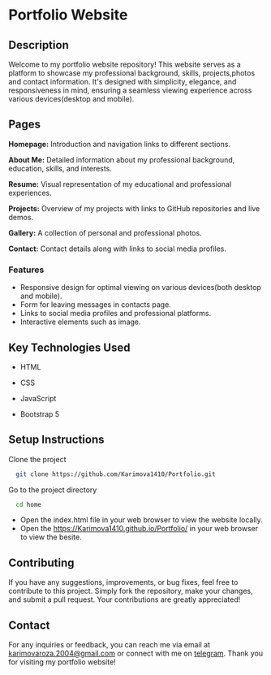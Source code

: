 # Portfolio Website
## Description
Welcome to my portfolio website repository! This website serves as a platform to showcase my professional background, skills, projects,photos and contact information. It's designed with simplicity, elegance, and responsiveness in mind, ensuring a seamless viewing experience across various devices(desktop and mobile).

## Pages
**Homepage:** Introduction and navigation links to different sections.

**About Me:** Detailed information about my professional background, education, skills, and interests.

**Resume:** Visual representation of my educational and professional experiences.

**Projects:** Overview of my projects with links to GitHub repositories and live demos.

**Gallery:** A collection of personal and professional photos.

**Contact:** Contact details along with links to social media profiles.

### Features
- Responsive design for optimal viewing on various devices(both desktop and mobile).
- Form for leaving messages in contacts page.
- Links to social media profiles and professional platforms.
- Interactive elements such as image.

## Key Technologies Used
- HTML

- CSS

- JavaScript

- Bootstrap 5
## Setup Instructions

Clone the project

```bash
  git clone https://github.com/Karimova1410/Portfolio.git
```

Go to the project directory

```bash
  cd home
```
- Open the index.html file in your web browser to view the website locally.
- Open the https://Karimova1410.github.io/Portfolio/ in your web browser to view the besite.

## Contributing
If you have any suggestions, improvements, or bug fixes, feel free to contribute to this project. Simply fork the repository, make your changes, and submit a pull request. Your contributions are greatly appreciated!

## Contact
For any inquiries or feedback, you can reach me via email at karimovaroza.2004@gmail.com  or connect with me on [telegram](https://t.me/r_karimovva). Thank you for visiting my portfolio website!
